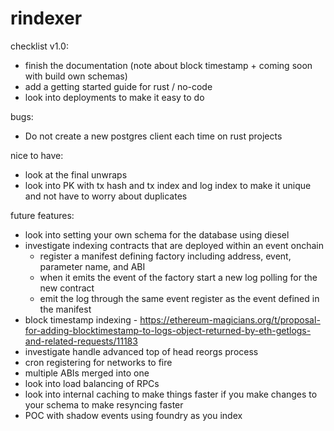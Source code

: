 # rindexer

checklist v1.0:
- finish the documentation (note about block timestamp + coming soon with build own schemas)
- add a getting started guide for rust / no-code
- look into deployments to make it easy to do

bugs:
- Do not create a new postgres client each time on rust projects

nice to have:
- look at the final unwraps
- look into PK with tx hash and tx index and log index to make it unique and not have to worry about duplicates

future features:
- look into setting your own schema for the database using diesel
- investigate indexing contracts that are deployed within an event onchain
  - register a manifest defining factory including address, event, parameter name, and ABI
  - when it emits the event of the factory start a new log polling for the new contract
  - emit the log through the same event register as the event defined in the manifest
- block timestamp indexing - https://ethereum-magicians.org/t/proposal-for-adding-blocktimestamp-to-logs-object-returned-by-eth-getlogs-and-related-requests/11183
- investigate handle advanced top of head reorgs process
- cron registering for networks to fire
- multiple ABIs merged into one
- look into load balancing of RPCs
- look into internal caching to make things faster if you make changes to your schema to make resyncing faster
- POC with shadow events using foundry as you index
